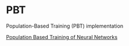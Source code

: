 # PBT
Population-Based Training (PBT) implementation

[Population Based Training of Neural Networks](https://arxiv.org/abs/1711.09846)